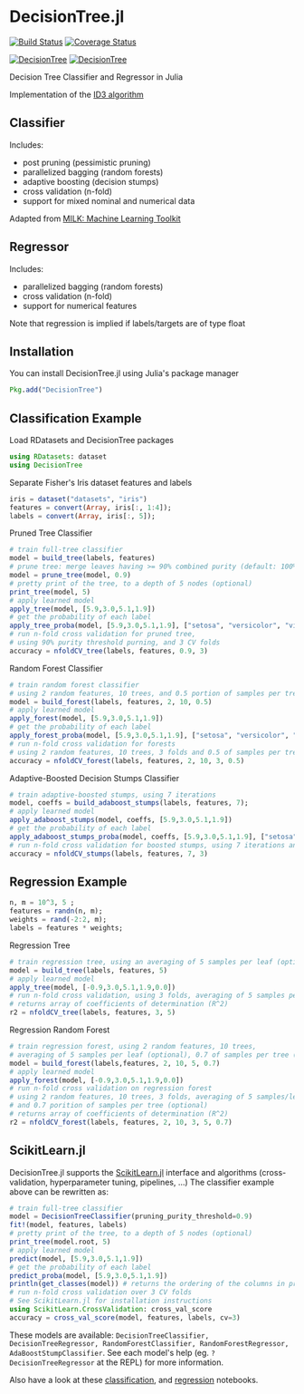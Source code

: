 # DecisionTree.jl

[![Build Status](https://travis-ci.org/bensadeghi/DecisionTree.jl.svg?branch=master)](https://travis-ci.org/bensadeghi/DecisionTree.jl)
[![Coverage Status](https://coveralls.io/repos/bensadeghi/DecisionTree.jl/badge.svg?branch=master)](https://coveralls.io/r/bensadeghi/DecisionTree.jl?branch=master)

[![DecisionTree](http://pkg.julialang.org/badges/DecisionTree_0.3.svg)](http://pkg.julialang.org/?pkg=DecisionTree&ver=0.3)
[![DecisionTree](http://pkg.julialang.org/badges/DecisionTree_0.4.svg)](http://pkg.julialang.org/?pkg=DecisionTree&ver=0.4)

Decision Tree Classifier and Regressor in Julia

Implementation of the [ID3 algorithm](http://en.wikipedia.org/wiki/ID3_algorithm)

## Classifier
Includes:
* post pruning (pessimistic pruning)
* parallelized bagging (random forests)
* adaptive boosting (decision stumps)
* cross validation (n-fold)
* support for mixed nominal and numerical data

Adapted from [MILK: Machine Learning Toolkit](https://github.com/luispedro/milk)

## Regressor
Includes:
* parallelized bagging (random forests)
* cross validation (n-fold)
* support for numerical features

Note that regression is implied if labels/targets are of type float

## Installation
You can install DecisionTree.jl using Julia's package manager
```julia
Pkg.add("DecisionTree")
```

## Classification Example
Load RDatasets and DecisionTree packages
```julia
using RDatasets: dataset
using DecisionTree
```
Separate Fisher's Iris dataset features and labels
```julia
iris = dataset("datasets", "iris")
features = convert(Array, iris[:, 1:4]);
labels = convert(Array, iris[:, 5]);
```
Pruned Tree Classifier
```julia
# train full-tree classifier
model = build_tree(labels, features)
# prune tree: merge leaves having >= 90% combined purity (default: 100%)
model = prune_tree(model, 0.9)
# pretty print of the tree, to a depth of 5 nodes (optional)
print_tree(model, 5)
# apply learned model
apply_tree(model, [5.9,3.0,5.1,1.9])
# get the probability of each label
apply_tree_proba(model, [5.9,3.0,5.1,1.9], ["setosa", "versicolor", "virginica"])
# run n-fold cross validation for pruned tree,
# using 90% purity threshold purning, and 3 CV folds
accuracy = nfoldCV_tree(labels, features, 0.9, 3)
```
Random Forest Classifier
```julia
# train random forest classifier
# using 2 random features, 10 trees, and 0.5 portion of samples per tree (optional)
model = build_forest(labels, features, 2, 10, 0.5)
# apply learned model
apply_forest(model, [5.9,3.0,5.1,1.9])
# get the probability of each label
apply_forest_proba(model, [5.9,3.0,5.1,1.9], ["setosa", "versicolor", "virginica"])
# run n-fold cross validation for forests
# using 2 random features, 10 trees, 3 folds and 0.5 of samples per tree (optional)
accuracy = nfoldCV_forest(labels, features, 2, 10, 3, 0.5)
```
Adaptive-Boosted Decision Stumps Classifier
```julia
# train adaptive-boosted stumps, using 7 iterations
model, coeffs = build_adaboost_stumps(labels, features, 7);
# apply learned model
apply_adaboost_stumps(model, coeffs, [5.9,3.0,5.1,1.9])
# get the probability of each label
apply_adaboost_stumps_proba(model, coeffs, [5.9,3.0,5.1,1.9], ["setosa", "versicolor", "virginica"])
# run n-fold cross validation for boosted stumps, using 7 iterations and 3 folds
accuracy = nfoldCV_stumps(labels, features, 7, 3)
```

## Regression Example
```julia
n, m = 10^3, 5 ;
features = randn(n, m);
weights = rand(-2:2, m);
labels = features * weights;
```
Regression Tree
```julia
# train regression tree, using an averaging of 5 samples per leaf (optional)
model = build_tree(labels, features, 5)
# apply learned model
apply_tree(model, [-0.9,3.0,5.1,1.9,0.0])
# run n-fold cross validation, using 3 folds, averaging of 5 samples per leaf (optional)
# returns array of coefficients of determination (R^2)
r2 = nfoldCV_tree(labels, features, 3, 5)
```
Regression Random Forest
```julia
# train regression forest, using 2 random features, 10 trees,
# averaging of 5 samples per leaf (optional), 0.7 of samples per tree (optional)
model = build_forest(labels,features, 2, 10, 5, 0.7)
# apply learned model
apply_forest(model, [-0.9,3.0,5.1,1.9,0.0])
# run n-fold cross validation on regression forest
# using 2 random features, 10 trees, 3 folds, averaging of 5 samples/leaf (optional),
# and 0.7 porition of samples per tree (optional)
# returns array of coefficients of determination (R^2)
r2 = nfoldCV_forest(labels, features, 2, 10, 3, 5, 0.7)
```

## ScikitLearn.jl

DecisionTree.jl supports the [ScikitLearn.jl](https://github.com/cstjean/ScikitLearn.jl) interface and algorithms (cross-validation, hyperparameter tuning,
pipelines, ...) The classifier example above can be rewritten as:

```julia
# train full-tree classifier
model = DecisionTreeClassifier(pruning_purity_threshold=0.9)
fit!(model, features, labels)
# pretty print of the tree, to a depth of 5 nodes (optional)
print_tree(model.root, 5)
# apply learned model
predict(model, [5.9,3.0,5.1,1.9])
# get the probability of each label
predict_proba(model, [5.9,3.0,5.1,1.9])
println(get_classes(model)) # returns the ordering of the columns in predict_proba's output
# run n-fold cross validation over 3 CV folds
# See ScikitLearn.jl for installation instructions
using ScikitLearn.CrossValidation: cross_val_score
accuracy = cross_val_score(model, features, labels, cv=3)
```

These models are available: `DecisionTreeClassifier, DecisionTreeRegressor, RandomForestClassifier, RandomForestRegressor, AdaBoostStumpClassifier`. See each
model's help (eg. `?DecisionTreeRegressor` at the REPL) for more information.

Also have a look at these [classification](https://github.com/cstjean/ScikitLearn.jl/blob/master/examples/Classifier_Comparison_Julia.ipynb), and [regression](https://github.com/cstjean/ScikitLearn.jl/blob/master/examples/Decision_Tree_Regression_Julia.ipynb) notebooks.

